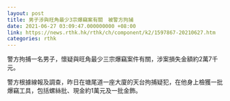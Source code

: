 ```yaml
---
layout: post
title: 男子涉與旺角最少3宗爆竊案有關　被警方拘捕
date: 2021-06-27 03:09:47.000000000 +08:00
link: https://news.rthk.hk/rthk/ch/component/k2/1597867-20210627.htm
categories: rthk
---
```


警方拘捕一名男子，懷疑與旺角最少三宗爆竊案件有關，涉案損失金額約2萬7千元。

警方根據線報及調查，昨日在塘尾道一座大廈的天台拘捕疑犯，在他身上檢獲一批爆竊工具，包括螺絲批、現金約1萬元及一批金飾。
